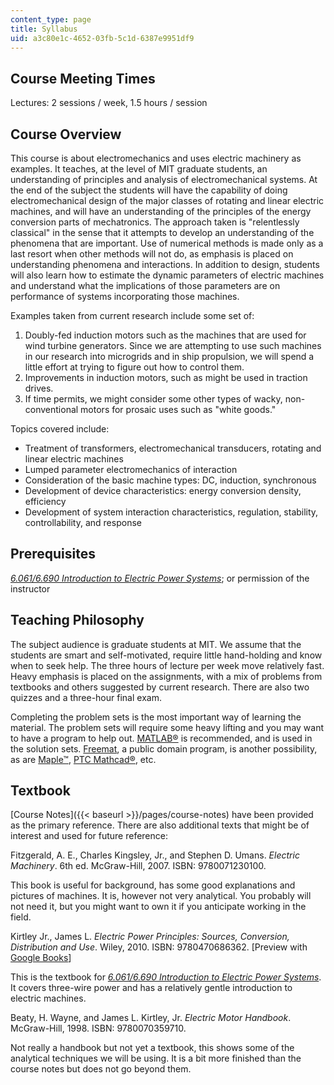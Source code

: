 ```yaml
---
content_type: page
title: Syllabus
uid: a3c80e1c-4652-03fb-5c1d-6387e9951df9
---
```


Course Meeting Times
--------------------

Lectures: 2 sessions / week, 1.5 hours / session

Course Overview
---------------

This course is about electromechanics and uses electric machinery as examples. It teaches, at the level of MIT graduate students, an understanding of principles and analysis of electromechanical systems. At the end of the subject the students will have the capability of doing electromechanical design of the major classes of rotating and linear electric machines, and will have an understanding of the principles of the energy conversion parts of mechatronics. The approach taken is "relentlessly classical" in the sense that it attempts to develop an understanding of the phenomena that are important. Use of numerical methods is made only as a last resort when other methods will not do, as emphasis is placed on understanding phenomena and interactions. In addition to design, students will also learn how to estimate the dynamic parameters of electric machines and understand what the implications of those parameters are on performance of systems incorporating those machines.

Examples taken from current research include some set of:

1.  Doubly-fed induction motors such as the machines that are used for wind turbine generators. Since we are attempting to use such machines in our research into microgrids and in ship propulsion, we will spend a little effort at trying to figure out how to control them.
2.  Improvements in induction motors, such as might be used in traction drives.
3.  If time permits, we might consider some other types of wacky, non-conventional motors for prosaic uses such as "white goods."

Topics covered include:

*   Treatment of transformers, electromechanical transducers, rotating and linear electric machines
*   Lumped parameter electromechanics of interaction
*   Consideration of the basic machine types: DC, induction, synchronous
*   Development of device characteristics: energy conversion density, efficiency
*   Development of system interaction characteristics, regulation, stability, controllability, and response

Prerequisites
-------------

[_6.061/6.690 Introduction to Electric Power Systems_](/courses/6-061-introduction-to-electric-power-systems-spring-2011); or permission of the instructor

Teaching Philosophy
-------------------

The subject audience is graduate students at MIT. We assume that the students are smart and self-motivated, require little hand-holding and know when to seek help. The three hours of lecture per week move relatively fast. Heavy emphasis is placed on the assignments, with a mix of problems from textbooks and others suggested by current research. There are also two quizzes and a three-hour final exam.

Completing the problem sets is the most important way of learning the material. The problem sets will require some heavy lifting and you may want to have a program to help out. [MATLAB®](http://www.mathworks.com/products/matlab/) is recommended, and is used in the solution sets. [Freemat](http://freemat.sourceforge.net/), a public domain program, is another possibility, as are [Maple™](http://www.maplesoft.com/products/maple/), [PTC Mathcad®](http://www.ptc.com/product/mathcad/), etc.

Textbook
--------

[Course Notes]({{< baseurl >}}/pages/course-notes) have been provided as the primary reference. There are also additional texts that might be of interest and used for future reference:

Fitzgerald, A. E., Charles Kingsley, Jr., and Stephen D. Umans. _Electric Machinery_. 6th ed. McGraw-Hill, 2007. ISBN: 9780071230100.

This book is useful for background, has some good explanations and pictures of machines. It is, however not very analytical. You probably will not need it, but you might want to own it if you anticipate working in the field.

Kirtley Jr., James L. _Electric Power Principles: Sources, Conversion, Distribution and Use_. Wiley, 2010. ISBN: 9780470686362. \[Preview with [Google Books](http://books.google.com/books?id=YY9TGX11En8C&pg=PAfrontcover)\]

This is the textbook for [_6.061/6.690 Introduction to Electric Power Systems_](/courses/6-061-introduction-to-electric-power-systems-spring-2011). It covers three-wire power and has a relatively gentle introduction to electric machines.

Beaty, H. Wayne, and James L. Kirtley, Jr. _Electric Motor Handbook_. McGraw-Hill, 1998. ISBN: 9780070359710.

Not really a handbook but not yet a textbook, this shows some of the analytical techniques we will be using. It is a bit more finished than the course notes but does not go beyond them.